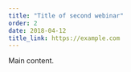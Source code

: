 ```yaml
---
title: "Title of second webinar"
order: 2
date: 2018-04-12
title_link: https://example.com
---
```

Main content.
